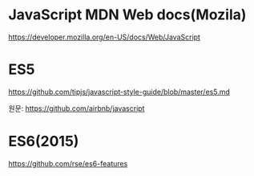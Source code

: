 # JavaScript MDN Web docs(Mozila)

https://developer.mozilla.org/en-US/docs/Web/JavaScript

# ES5

https://github.com/tipjs/javascript-style-guide/blob/master/es5.md

원문: https://github.com/airbnb/javascript

# ES6(2015)

https://github.com/rse/es6-features